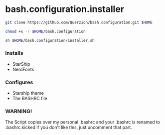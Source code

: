 # bash.configuration.installer
```bash
git clone https://github.com/Querzion/bash.configuration.git $HOME
```
```bash
chmod +x -r $HOME/bash.configuration
```
```bash
sh $HOME/bash.configuration/installer.sh
```

### Installs 
  -  StarShip
  -  NerdFonts
### Configures 
  -  Starship theme
  -  The BASHRC file

### WARNING!
The Script copies over my personal .bashrc and your .bashrc is renamed to .bashrc.kicked if you don't like this, just uncomment that part.
